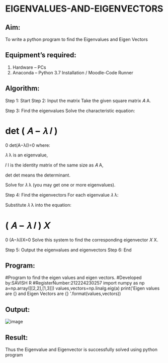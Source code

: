 # EIGENVALUES-AND-EIGENVECTORS
## Aim:
To write a python program to find the Eigenvalues and Eigen Vectors
## Equipment’s required:
1. 	Hardware – PCs
2. 	Anaconda – Python 3.7 Installation / Moodle-Code Runner
## Algorithm:
Step 1: Start
Step 2: Input the matrix
Take the given square matrix 
𝐴
A.

Step 3: Find the eigenvalues
Solve the characteristic equation:

det
(
𝐴
−
𝜆
𝐼
)
=
0
det(A−λI)=0
where:

𝜆
λ is an eigenvalue,

𝐼
I is the identity matrix of the same size as 
𝐴
A,

det
det means the determinant.

Solve for 
𝜆
λ (you may get one or more eigenvalues).

Step 4: Find the eigenvectors
For each eigenvalue 
𝜆
λ:

Substitute 
𝜆
λ into the equation:

(
𝐴
−
𝜆
𝐼
)
𝑋
=
0
(A−λI)X=0
Solve this system to find the corresponding eigenvector 
𝑋
X.

Step 5: Output the eigenvalues and eigenvectors
Step 6: End

## Program:
#Program to find the eigen values and eigen vectors.
#Developed by:SAVISH R 
#RegisterNumber:212224230257
import numpy as np
a=np.array([[2,2],[1,3]])
values,vectors=np.linalg.eig(a)
print('Eigen values are {} and Eigen Vectors are {} '.format(values,vectors))



## Output:
![image](https://github.com/user-attachments/assets/47049cd0-f502-42e1-b50e-94ec3ccd82aa)

## Result:
Thus the Eigenvalue and Eigenvector is successfully solved using python program
